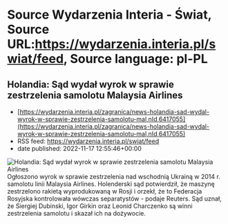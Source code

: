 # Source Wydarzenia Interia - Świat, Source URL:https://wydarzenia.interia.pl/swiat/feed, Source language: pl-PL

## Holandia: Sąd wydał wyrok w sprawie zestrzelenia samolotu Malaysia Airlines
 - [https://wydarzenia.interia.pl/zagranica/news-holandia-sad-wydal-wyrok-w-sprawie-zestrzelenia-samolotu-mal,nId,6417055](https://wydarzenia.interia.pl/zagranica/news-holandia-sad-wydal-wyrok-w-sprawie-zestrzelenia-samolotu-mal,nId,6417055)
 - RSS feed: https://wydarzenia.interia.pl/swiat/feed
 - date published: 2022-11-17 12:55:46+00:00

<p><a href="https://wydarzenia.interia.pl/zagranica/news-holandia-sad-wydal-wyrok-w-sprawie-zestrzelenia-samolotu-mal,nId,6417055"><img align="left" alt="Holandia: Sąd wydał wyrok w sprawie zestrzelenia samolotu Malaysia Airlines" src="https://i.iplsc.com/holandia-sad-wydal-wyrok-w-sprawie-zestrzelenia-samolotu-mal/000GCQRXDJLFA89L-C321.jpg" /></a>Ogłoszono wyrok w sprawie zestrzelenia nad wschodnią Ukrainą w 2014 r. samolotu linii Malaysia Airlines. Holenderski sąd potwierdził, że maszynę zestrzelono rakietą wyprodukowaną w Rosji i orzekł, że to Federacja Rosyjska kontrolowała wówczas separatystów - podaje Reuters. Sąd uznał, że Siergiej Dubinski, Igor Girkin oraz Leonid Charczenko są winni zestrzelenia samolotu i skazał ich na dożywocie. </p><br clear="all" />

